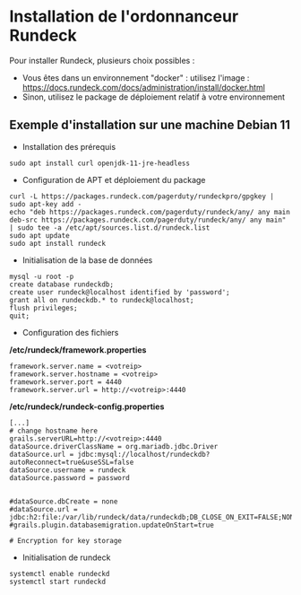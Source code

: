 # Installation de l'ordonnanceur Rundeck

Pour installer Rundeck, plusieurs choix possibles :
* Vous êtes dans un environnement "docker" : utilisez l'image : https://docs.rundeck.com/docs/administration/install/docker.html
* Sinon, utilisez le package de déploiement relatif à votre environnement

## Exemple d'installation sur une machine Debian 11

* Installation des prérequis 
```
sudo apt install curl openjdk-11-jre-headless
```

* Configuration de APT et déploiement du package
```
curl -L https://packages.rundeck.com/pagerduty/rundeckpro/gpgkey | sudo apt-key add -
echo "deb https://packages.rundeck.com/pagerduty/rundeck/any/ any main
deb-src https://packages.rundeck.com/pagerduty/rundeck/any/ any main" | sudo tee -a /etc/apt/sources.list.d/rundeck.list
sudo apt update
sudo apt install rundeck
```

* Initialisation de la base de données
```
mysql -u root -p
create database rundeckdb;
create user rundeck@localhost identified by 'password';
grant all on rundeckdb.* to rundeck@localhost;
flush privileges;
quit;
```

* Configuration des fichiers

**/etc/rundeck/framework.properties**
```
framework.server.name = <votreip>
framework.server.hostname = <votreip>
framework.server.port = 4440
framework.server.url = http://<votreip>:4440
```

**/etc/rundeck/rundeck-config.properties**
```
[...]
# change hostname here
grails.serverURL=http://<votreip>:4440
dataSource.driverClassName = org.mariadb.jdbc.Driver
dataSource.url = jdbc:mysql://localhost/rundeckdb?autoReconnect=true&useSSL=false
dataSource.username = rundeck
dataSource.password = password


#dataSource.dbCreate = none
#dataSource.url = jdbc:h2:file:/var/lib/rundeck/data/rundeckdb;DB_CLOSE_ON_EXIT=FALSE;NON_KEYWORDS=MONTH,HOUR,MINUTE,YEAR,SECONDS
#grails.plugin.databasemigration.updateOnStart=true

# Encryption for key storage
```

* Initialisation de rundeck
```
systemctl enable rundeckd
systemctl start rundeckd
```